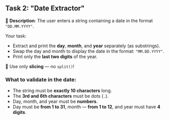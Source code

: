 ## Task 2: "Date Extractor"
📅 **Description**: The user enters a string containing a date in the format `"DD.MM.YYYY"`.

Your task:

- Extract and print the **day**, **month**, and **year** separately (as substrings).
- Swap the day and month to display the date in the format: `"MM.DD.YYYY"`.
- Print only the **last two digits** of the year.

📌 Use only **slicing** — no `split()`!

### What to validate in the date:
- The string must be **exactly 10 characters** long.
- The **3rd and 6th characters** must be dots (`.`).
- Day, month, and year must be **numbers**.
- Day must be **from 1 to 31**, month — **from 1 to 12**, and year must have **4 digits**.
